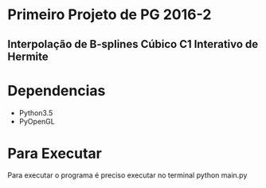 # Primeiro Projeto de PG 2016-2
## Interpolação de B-splines Cúbico C1 Interativo de Hermite

# Dependencias
- Python3.5
- PyOpenGL

# Para Executar

Para executar o programa é preciso executar no terminal python main.py